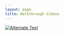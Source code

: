 ```yaml
---
layout: page
title: Walkthrough Videos
---
```


[![Alternate Text]({https://www.thoughtco.com/thmb/A6nb6Oyb_i6tkzss7zEV_AuhMYc=/1867x1400/smart/filters:no_upscale()/GettyImages-464209923-590769293df78c5456ac1eea.jpg})]({https://youtu.be/Z9gJpfaKb1s} "Probability")
